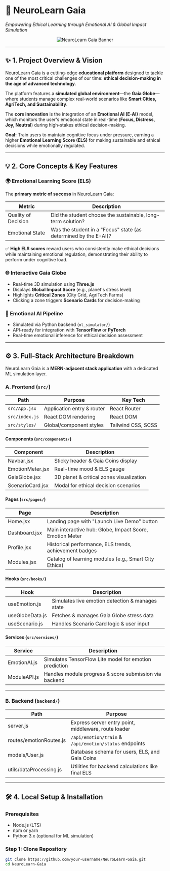 # 🧠 NeuroLearn Gaia
*Empowering Ethical Learning through Emotional AI & Global Impact Simulation*

<p align="center">
<img src="https://placehold.co/800x200/22c55e/ffffff?text=NeuroLearn+Gaia+--+Empowering+Ethical+Learning" alt="NeuroLearn Gaia Banner">
</p>

---

## ✨ 1. Project Overview & Vision
NeuroLearn Gaia is a cutting-edge **educational platform** designed to tackle one of the most critical challenges of our time: **ethical decision-making in the age of advanced technology**.  

The platform features a **simulated global environment**—the **Gaia Globe**—where students manage complex real-world scenarios like **Smart Cities, AgriTech, and Sustainability**.  

The **core innovation** is the integration of an **Emotional AI (E-AI)** model, which monitors the user's emotional state in real-time (**Focus, Distress, Joy, Neutral**) during high-stakes ethical decision-making.

**Goal:** Train users to maintain cognitive focus under pressure, earning a higher **Emotional Learning Score (ELS)** for making sustainable and ethical decisions while emotionally regulated.

---

## 💡 2. Core Concepts & Key Features

### 🌍 Emotional Learning Score (ELS)
The **primary metric of success** in NeuroLearn Gaia:

| Metric | Description |
|--------|-------------|
| Quality of Decision | Did the student choose the sustainable, long-term solution? |
| Emotional State | Was the student in a "Focus" state (as determined by the E-AI)? |

✅ **High ELS scores** reward users who consistently make ethical decisions while maintaining emotional regulation, demonstrating their ability to perform under cognitive load.

### 🌐 Interactive Gaia Globe
- Real-time 3D simulation using **Three.js**
- Displays **Global Impact Score** (e.g., planet's stress level)
- Highlights **Critical Zones** (City Grid, AgriTech Farms)
- Clicking a zone triggers **Scenario Cards** for decision-making

### 🤖 Emotional AI Pipeline
- Simulated via Python backend (`ml_simulator/`)
- API-ready for integration with **TensorFlow** or **PyTorch**
- Real-time emotional inference for ethical decision assessment

---

## ⚙️ 3. Full-Stack Architecture Breakdown

NeuroLearn Gaia is a **MERN-adjacent stack application** with a dedicated ML simulation layer.  

### A. Frontend (`src/`)

| Path | Purpose | Key Tech |
|------|---------|---------|
| `src/App.jsx` | Application entry & router | React Router |
| `src/index.js` | React DOM rendering | React DOM |
| `src/styles/` | Global/component styles | Tailwind CSS, SCSS |

#### Components (`src/components/`)

| Component | Description |
|-----------|-------------|
| Navbar.jsx | Sticky header & Gaia Coins display |
| EmotionMeter.jsx | Real-time mood & ELS gauge |
| GaiaGlobe.jsx | 3D planet & critical zones visualization |
| ScenarioCard.jsx | Modal for ethical decision scenarios |

#### Pages (`src/pages/`)

| Page | Description |
|------|-------------|
| Home.jsx | Landing page with "Launch Live Demo" button |
| Dashboard.jsx | Main interactive hub: Globe, Impact Score, Emotion Meter |
| Profile.jsx | Historical performance, ELS trends, achievement badges |
| Modules.jsx | Catalog of learning modules (e.g., Smart City Ethics) |

#### Hooks (`src/hooks/`)

| Hook | Description |
|------|-------------|
| useEmotion.js | Simulates live emotion detection & manages state |
| useGlobeData.js | Fetches & manages Gaia Globe stress data |
| useScenario.js | Handles Scenario Card logic & user input |

#### Services (`src/services/`)

| Service | Description |
|---------|------------|
| EmotionAI.js | Simulates TensorFlow Lite model for emotion prediction |
| ModuleAPI.js | Handles module progress & score submission via backend |

---

### B. Backend (`backend/`)

| Path | Purpose |
|------|---------|
| server.js | Express server entry point, middleware, route loader |
| routes/emotionRoutes.js | `/api/emotion/train` & `/api/emotion/status` endpoints |
| models/User.js | Database schema for users, ELS, and Gaia Coins |
| utils/dataProcessing.js | Utilities for backend calculations like final ELS |

---

## 🛠️ 4. Local Setup & Installation

### Prerequisites
- Node.js (LTS)
- npm or yarn
- Python 3.x (optional for ML simulation)

### Step 1: Clone Repository
```bash
git clone https://github.com/your-username/NeuroLearn-Gaia.git
cd NeuroLearn-Gaia
